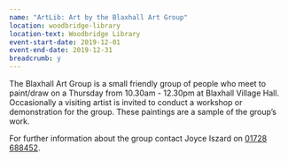 ```yaml
---
name: "ArtLib: Art by the Blaxhall Art Group"
location: woodbridge-library
location-text: Woodbridge Library
event-start-date: 2019-12-01
event-end-date: 2019-12-31
breadcrumb: y
---
```


The Blaxhall Art Group is a small friendly group of people who meet to paint/draw on a Thursday from 10.30am - 12.30pm at Blaxhall Village Hall. Occasionally a visiting artist is invited to conduct a workshop or demonstration for the group. These paintings are a sample of the group’s work.

For further information about the group contact Joyce Iszard on [01728 688452](tel:01728688452).
